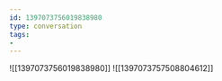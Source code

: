 ```yaml
---
id: 1397073756019838980
type: conversation
tags:
- 
---
```

![[1397073756019838980]]
![[1397073757508804612]]


